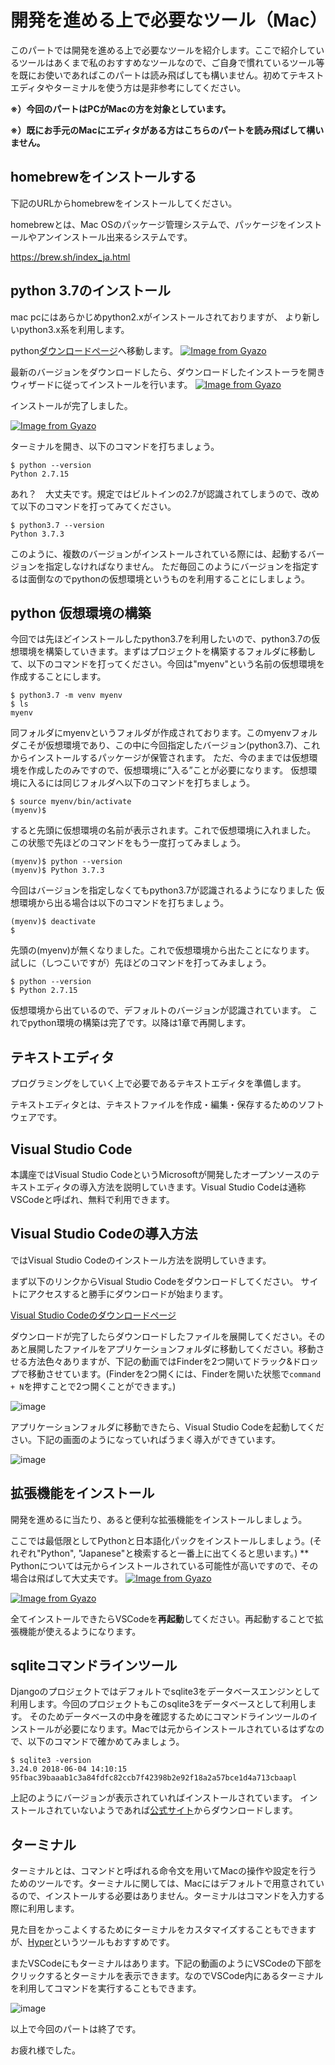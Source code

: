 # 開発を進める上で必要なツール（Mac）
このパートでは開発を進める上で必要なツールを紹介します。ここで紹介しているツールはあくまで私のおすすめなツールなので、ご自身で慣れているツール等を既にお使いであればこのパートは読み飛ばしても構いません。初めてテキストエディタやターミナルを使う方は是非参考にしてください。

**※）今回のパートはPCがMacの方を対象としています。**

**※）既にお手元のMacにエディタがある方はこちらのパートを読み飛ばして構いません。**

## homebrewをインストールする
下記のURLからhomebrewをインストールしてください。

homebrewとは、Mac OSのパッケージ管理システムで、パッケージをインストールやアンインストール出来るシステムです。

https://brew.sh/index_ja.html

## python 3.7のインストール
mac pcにはあらかじめpython2.xがインストールされておりますが、
より新しいpython3.x系を利用します。

python[ダウンロードページ](https://www.python.org/downloads/)へ移動します。
[![Image from Gyazo](https://i.gyazo.com/6d1e77d675407a374c823356dd698de7.png)](https://gyazo.com/6d1e77d675407a374c823356dd698de7)



最新のバージョンをダウンロードしたら、ダウンロードしたインストーラを開きウィザードに従ってインストールを行います。
[![Image from Gyazo](https://i.gyazo.com/7e876ddee7c93aee9462d20ecaa2a7b2.png)](https://gyazo.com/7e876ddee7c93aee9462d20ecaa2a7b2)


インストールが完了しました。

[![Image from Gyazo](https://i.gyazo.com/9e43676d8c9016e9ebc6c4b0dd0cae03.png)](https://gyazo.com/9e43676d8c9016e9ebc6c4b0dd0cae03)

ターミナルを開き、以下のコマンドを打ちましょう。
```shell
$ python --version
Python 2.7.15
```
あれ？　大丈夫です。規定ではビルトインの2.7が認識されてしまうので、改めて以下のコマンドを打ってみてください。
```shell
$ python3.7 --version
Python 3.7.3
```
このように、複数のバージョンがインストールされている際には、起動するバージョンを指定しなければなりません。
ただ毎回このようにバージョンを指定するは面倒なのでpythonの仮想環境というものを利用することにしましょう。

## python 仮想環境の構築
今回では先ほどインストールしたpython3.7を利用したいので、python3.7の仮想環境を構築していきます。まずはプロジェクトを構築するフォルダに移動して、以下のコマンドを打ってください。今回は"myenv"という名前の仮想環境を作成することにします。
```shell
$ python3.7 -m venv myenv
$ ls
myenv
```
同フォルダにmyenvというフォルダが作成されております。このmyenvフォルダこそが仮想環境であり、この中に今回指定したバージョン(python3.7)、これからインストールするパッケージが保管されます。
ただ、今のままでは仮想環境を作成したのみですので、仮想環境に”入る”ことが必要になります。
仮想環境に入るには同じフォルダへ以下のコマンドを打ちましょう。
```shell
$ source myenv/bin/activate
(myenv)$
```
すると先頭に仮想環境の名前が表示されます。これで仮想環境に入れました。
この状態で先ほどのコマンドをもう一度打ってみましょう。
```shell
(myenv)$ python --version
(myenv)$ Python 3.7.3 
```
今回はバージョンを指定しなくてもpython3.7が認識されるようになりました
仮想環境から出る場合は以下のコマンドを打ちましょう。
```shell
(myenv)$ deactivate
$
```
先頭の(myenv)が無くなりました。これで仮想環境から出たことになります。
試しに（しつこいですが）先ほどのコマンドを打ってみましょう。
```shell
$ python --version
$ Python 2.7.15
```
仮想環境から出ているので、デフォルトのバージョンが認識されています。
これでpython環境の構築は完了です。以降は1章で再開します。


## テキストエディタ
プログラミングをしていく上で必要であるテキストエディタを準備します。

テキストエディタとは、テキストファイルを作成・編集・保存するためのソフトウェアです。


## Visual Studio Code
本講座ではVisual Studio CodeというMicrosoftが開発したオープンソースのテキストエディタの導入方法を説明していきます。Visual Studio Codeは通称VSCodeと呼ばれ、無料で利用できます。


## Visual Studio Codeの導入方法
ではVisual Studio Codeのインストール方法を説明していきます。

まず以下のリンクからVisual Studio Codeをダウンロードしてください。
サイトにアクセスすると勝手にダウンロードが始まります。

[Visual Studio Codeのダウンロードページ](https://code.visualstudio.com/docs/setup/mac)


ダウンロードが完了したらダウンロードしたファイルを展開してください。そのあと展開したファイルをアプリケーションフォルダに移動してください。移動させる方法色々ありますが、下記の動画ではFinderを2つ開いてドラック&ドロップで移動させています。(Finderを2つ開くには、Finderを開いた状態で`command + N`を押すことで2つ開くことができます。)

![image](https://i.gyazo.com/917887a28214f07429f731b61f49a114.gif)

アプリケーションフォルダに移動できたら、Visual Studio Codeを起動してください。下記の画面のようになっていればうまく導入ができています。

![image](https://i.gyazo.com/3a9c885cbe0dbf2758f7162c859f569d.png)

## 拡張機能をインストール
開発を進めるに当たり、あると便利な拡張機能をインストールしましょう。

ここでは最低限としてPythonと日本語化パックをインストールしましょう。(それぞれ"Python", "Japanese"と検索すると一番上に出てくると思います。)
** Pythonについては元からインストールされている可能性が高いですので、その場合は飛ばして大丈夫です。
[![Image from Gyazo](https://i.gyazo.com/fccfb6311a4c5ffd7773f78a7db0a518.png)](https://gyazo.com/fccfb6311a4c5ffd7773f78a7db0a518)

[![Image from Gyazo](https://i.gyazo.com/12f5f2f1d094795905ebfe6a51c9ce25.png)](https://gyazo.com/12f5f2f1d094795905ebfe6a51c9ce25)


全てインストールできたらVSCodeを**再起動**してください。再起動することで拡張機能が使えるようになります。

## sqliteコマンドラインツール
Djangoのプロジェクトではデフォルトでsqlite3をデータベースエンジンとして利用します。今回のプロジェクトもこのsqlite3をデータベースとして利用します。
そのためデータベースの中身を確認するためにコマンドラインツールのインストールが必要になります。Macでは元からインストールされているはずなので、以下のコマンドで確かめてみましょう。

```
$ sqlite3 -version
3.24.0 2018-06-04 14:10:15 95fbac39baaab1c3a84fdfc82ccb7f42398b2e92f18a2a57bce1d4a713cbaapl
```
上記のようにバージョンが表示されていればインストールされています。
インストールされていないようであれば[公式サイト](https://sqlite.org/download.html)からダウンロードします。


## ターミナル
ターミナルとは、コマンドと呼ばれる命令文を用いてMacの操作や設定を行うためのツールです。ターミナルに関しては、Macにはデフォルトで用意されているので、インストールする必要はありません。ターミナルはコマンドを入力する際に利用します。

見た目をかっこよくするためにターミナルをカスタマイズすることもできますが、[Hyper](https://hyper.is/)というツールもおすすめです。

またVSCodeにもターミナルはあります。下記の動画のようにVSCodeの下部をクリックするとターミナルを表示できます。なのでVSCode内にあるターミナルを利用してコマンドを実行することもできます。

![image](https://i.gyazo.com/7abaa72bf4a755af90822a45717798c9.gif)

以上で今回のパートは終了です。

お疲れ様でした。